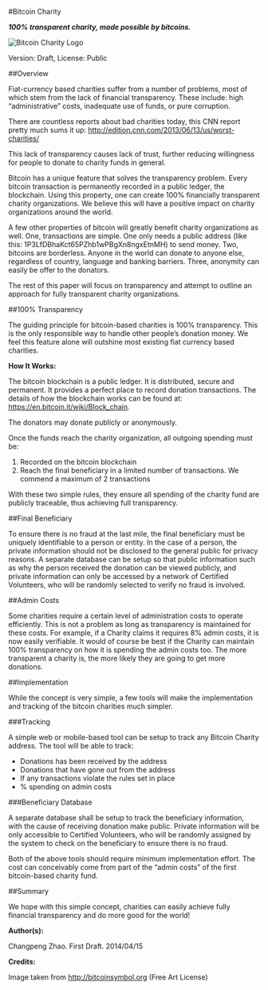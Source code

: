 #Bitcoin Charity

***100% transparent charity, made possible by bitcoins.***

![Bitcoin Charity Logo](http://cpzhao.com/wp-content/uploads/2014/04/bitcoin_charity.png "Bitcoin Charity Logo")

Version: Draft,
License: Public

##Overview

Fiat-currency based charities suffer from a number of problems, most of which stem from the lack of financial transparency.  These include: high “administrative” costs, inadequate use of funds, or pure corruption.

There are countless reports about bad charities today, this CNN report pretty much sums it up: <http://edition.cnn.com/2013/06/13/us/worst-charities/>

This lack of transparency causes lack of trust, further reducing willingness for people to donate to charity funds in general.

Bitcoin has a unique feature that solves the transparency problem.  Every bitcoin transaction is permanently recorded in a public ledger, the blockchain.  Using this property, one can create 100% financially transparent charity organizations.  We believe this will have a positive impact on charity organizations around the world.

A few other properties of bitcoin will greatly benefit charity organizations as well.  One, transactions are simple.  One only needs a public address (like this: 1P3LfDBhaKct65PZhb1wPBgXn8ngxEtnMH) to send money.  Two, bitcoins are borderless.  Anyone in the world can donate to anyone else, regardless of country, language and banking barriers.  Three, anonymity can easily be offer to the donators.

The rest of this paper will focus on transparency and attempt to outline an approach for fully transparent charity organizations.

##100% Transparency

The guiding principle for bitcoin-based charities is 100% transparency.  This is the only responsible way to handle other people’s donation money.  We feel this feature alone will outshine most existing fiat currency based charities.

**How It Works:**

The bitcoin blockchain is a public ledger.  It is distributed, secure and permanent.  It provides a perfect place to record donation transactions.  The details of how the blockchain works can be found at: https://en.bitcoin.it/wiki/Block_chain.

The donators may donate publicly or anonymously.

Once the funds reach the charity organization, all outgoing spending must be:

1. Recorded on the bitcoin blockchain
2. Reach the final beneficiary in a limited number of transactions.  We commend a maximum of 2 transactions

With these two simple rules, they ensure all spending of the charity fund are publicly traceable, thus achieving full transparency.

##Final Beneficiary

To ensure there is no fraud at the last mile, the final beneficiary must be uniquely identifiable to a person or entity.  In the case of a person, the private information should not be disclosed to the general public for privacy reasons.  A separate database can be setup so that public information such as why the person received the donation can be viewed publicly, and private information can only be accessed by a network of Certified Volunteers, who will be randomly selected to verify no fraud is involved.

##Admin Costs

Some charities require a certain level of administration costs to operate efficiently.  This is not a problem as long as transparency is maintained for these costs.  For example, if a Charity claims it requires 8% admin costs, it is now easily verifiable.  It would of course be best if the Charity can maintain 100% transparency on how it is spending the admin costs too.  The more transparent a charity is, the more likely they are going to get more donations.

##Implementation

While the concept is very simple, a few tools will make the implementation and tracking of the bitcoin charities much simpler.

###Tracking

A simple web or mobile-based tool can be setup to track any Bitcoin Charity address.  The tool will be able to track:

* Donations has been received by the address
* Donations that have gone out from the address
* If any transactions violate the rules set in place
* % spending on admin costs

###Beneficiary Database

A separate database shall be setup to track the beneficiary information, with the cause of receiving donation make public.  Private information will be only accessible to Certified Volunteers, who will be randomly assigned by the system to check on the beneficiary to ensure there is no fraud.

Both of the above tools should require minimum implementation effort.  The cost can conceivably come from part of the “admin costs” of the first bitcoin-based charity fund.

##Summary

We hope with this simple concept, charities can easily achieve fully financial transparency and do more good for the world!


**Author(s):**

Changpeng Zhao. First Draft. 2014/04/15

**Credits:**

Image taken from <http://bitcoinsymbol.org> (Free Art License)
